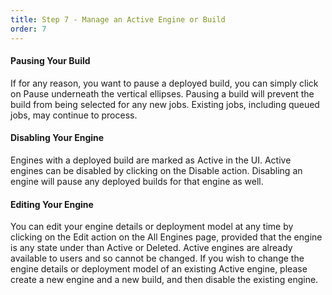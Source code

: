 ```yaml
---
title: Step 7 - Manage an Active Engine or Build
order: 7
---
```


#### Pausing Your Build

If for any reason, you want to pause a deployed build, you can simply click on Pause underneath the vertical ellipses. Pausing a build will prevent the build from being selected for any new jobs. Existing jobs, including queued jobs, may continue to process.

#### Disabling Your Engine

Engines with a deployed build are marked as Active in the UI. Active engines can be disabled by clicking on the Disable action. Disabling an engine will pause any deployed builds for that engine as well.

#### Editing Your Engine

You can edit your engine details or deployment model at any time by clicking on the Edit action on the All Engines page, provided that the engine is any state under than Active or Deleted. Active engines are already available to users and so cannot be changed. If you wish to change the engine details or deployment model of an existing Active engine, please create a new engine and a new build, and then disable the existing engine.
